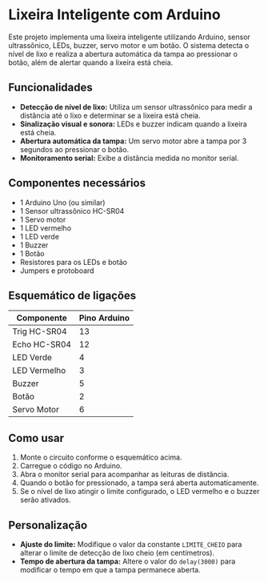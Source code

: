 # Lixeira Inteligente com Arduino

Este projeto implementa uma lixeira inteligente utilizando Arduino, sensor ultrassônico, LEDs, buzzer, servo motor e um botão. O sistema detecta o nível de lixo e realiza a abertura automática da tampa ao pressionar o botão, além de alertar quando a lixeira está cheia.

## Funcionalidades

- **Detecção de nível de lixo:** Utiliza um sensor ultrassônico para medir a distância até o lixo e determinar se a lixeira está cheia.
- **Sinalização visual e sonora:** LEDs e buzzer indicam quando a lixeira está cheia.
- **Abertura automática da tampa:** Um servo motor abre a tampa por 3 segundos ao pressionar o botão.
- **Monitoramento serial:** Exibe a distância medida no monitor serial.

## Componentes necessários

- 1 Arduino Uno (ou similar)
- 1 Sensor ultrassônico HC-SR04
- 1 Servo motor
- 1 LED vermelho
- 1 LED verde
- 1 Buzzer
- 1 Botão
- Resistores para os LEDs e botão
- Jumpers e protoboard

## Esquemático de ligações

| Componente      | Pino Arduino |
|-----------------|-------------|
| Trig HC-SR04    | 13          |
| Echo HC-SR04    | 12          |
| LED Verde       | 4           |
| LED Vermelho    | 3           |
| Buzzer          | 5           |
| Botão           | 2           |
| Servo Motor     | 6           |

## Como usar

1. Monte o circuito conforme o esquemático acima.
2. Carregue o código no Arduino.
3. Abra o monitor serial para acompanhar as leituras de distância.
4. Quando o botão for pressionado, a tampa será aberta automaticamente.
5. Se o nível de lixo atingir o limite configurado, o LED vermelho e o buzzer serão ativados.

## Personalização

- **Ajuste do limite:** Modifique o valor da constante `LIMITE_CHEIO` para alterar o limite de detecção de lixo cheio (em centímetros).
- **Tempo de abertura da tampa:** Altere o valor do `delay(3000)` para modificar o tempo em que a tampa permanece aberta.